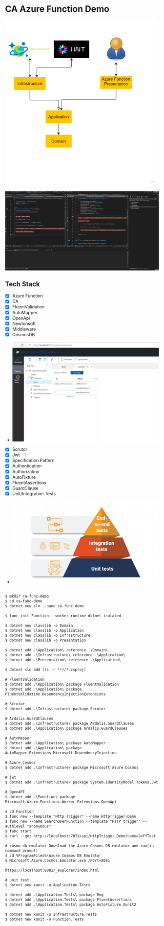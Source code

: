 # CA Azure Function Demo

![Alt text](./doc/system.jpg)

![Alt text](./doc/ca-azure-func-demo.gif)


## Tech Stack
- [x] Azure Function
- [x] CA
- [x] FluentValidation
- [x] AutoMapper
- [x] OpenApi
- [x] Newtonsoft
- [x] Middleware
- [x] CosmosDB
- ![Alt text](./doc/cosmosdb-demo.png)
- [x] Scrutor
- [x] Jwt
- [x] Specification Pattern
- [x] Authentication
- [x] Authorization
- [x] AutoFixture
- [x] FluentAssertions
- [x] GuardClause
- [x] Unit/Integration Tests
- ![Alt text](./doc/test-pyramid.jpg)
```dotnetcli

$ mkdir ca-func-demo
$ cd ca-func-demo
$ dotnet new sln --name ca-func-demo

$ func init Function --worker-runtime dotnet-isolated

$ dotnet new classlib -o Domain
$ dotnet new classlib -o Application
$ dotnet new classlib -o Infrastructure
$ dotnet new classlib -o Presentation

$ dotnet add .\Application\ reference .\Domain\
$ dotnet add .\Infrastructure\ reference .\Application\
$ dotnet add .\Presentation\ reference .\Application\

$ dotnet sln add (ls -r **//*.csproj)

# FluentValidation
$ dotnet add .\Application\ package FluentValidation 
$ dotnet add .\Application\ package FluentValidation.DependencyInjectionExtensions 

# Scrutor 
$ dotnet add .\Infrastructure\ package Scrutor 

# Ardalis.GuardClauses
$ dotnet add .\Infrastructure\ package Ardalis.GuardClauses
$ dotnet add .\Application\ package Ardalis.GuardClauses

# AutoMapper
$ dotnet add .\Application\ package AutoMapper
$ dotnet add .\Application\ package AutoMapper.Extensions.Microsoft.DependencyInjection

# Azure.Cosmos
$ dotnet add .\Infrastructure\ package Microsoft.Azure.Cosmos

# jwt
$ dotnet add .\Infrastructure\ package System.IdentityModel.Tokens.Jwt

# OpenAPI
$ dotnet add .\Function\ package Microsoft.Azure.Functions.Worker.Extensions.OpenApi

$ cd Function
$ func new --template "Http Trigger" --name HttpTrigger-Demo
$ func new --name SearchUserFunction --template "HTTP trigger" --authlevel "anonymous"
$ func start
$ curl --get http://localhost:7071/api/HttpTrigger_Demo?name=JeffTest

# cosmo db emulator Download the Azure Cosmos DB emulator and run(in command prompt)
$ cd %ProgramFiles%\Azure Cosmos DB Emulator
$ Microsoft.Azure.Cosmos.Emulator.exe /Port=8081

https://localhost:8081/_explorer/index.html

# unit test
$ dotnet new xunit -o Application.Tests

$ dotnet add .\Application.Tests\ package Moq
$ dotnet add .\Application.Tests\ package FluentAssertions
$ dotnet add .\Application.Tests\ package AutoFixture.Xunit2

$ dotnet new xunit -o Infrastructure.Tests
$ dotnet new xunit -o Function.Tests
```
